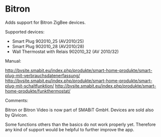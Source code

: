 # Bitron

Adds support for Bitron ZigBee devices.


Supported devices:
- Smart Plug 902010_25 (AV2010/25)
- Smart Plug 902010_28 (AV2010/28)
- Wall Thermostat with Relais 902010_32 (AV 2010/32)


Manual:

http://bvsite.smabit.eu/index.php/produkte/smart-home-produkte/smart-plug-mit-verbrauchsdatenerfassung/
http://bvsite.smabit.eu/index.php/produkte/smart-home-produkte/smart-plug-mit-schaltfunktion/
http://bvsite.smabit.eu/index.php/produkte/smart-home-produkte/funkthermostat/


Comments:

Bitron or Bitron Video is now part of SMABiT GmbH. Devices are sold also by Qivicon.

Some functions others than the basics do not work properly yet.
Therefore any kind of support would be helpful to further improve the app.
